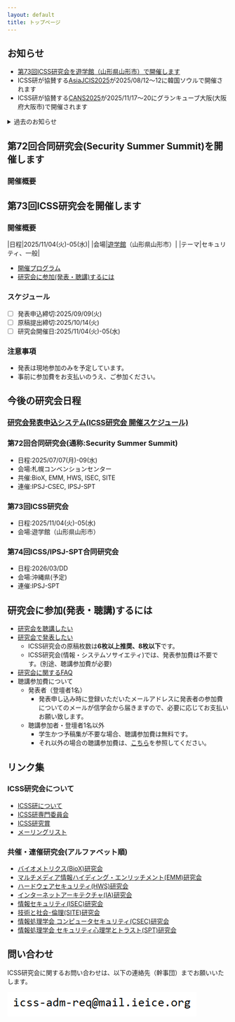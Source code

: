 ```yaml
---
layout: default
title: トップページ
---
```


## お知らせ
- [第73回ICSS研究会を遊学館（山形県山形市）で開催します](#%E7%AC%AC73%E5%9B%9Eicss%E7%A0%94%E7%A9%B6%E4%BC%9A%E3%82%92%E9%96%8B%E5%82%AC%E3%81%97%E3%81%BE%E3%81%99)
- ICSS研が協賛する[AsiaJCIS2025](https://asiajcis2025.sch.ac.kr/)が2025/08/12～12に韓国ソウルで開催されます
- ICSS研が協賛する[CANS2025](https://cy2sec.comm.eng.osaka-u.ac.jp/miyaji-lab/event/cans2025/index.html)が2025/11/17～20にグランキューブ大阪(大阪府大阪市)で開催されます

<details>
<summary>過去のお知らせ</summary>
<div markdown="1">
 - [第72回合同研究会(Security Summer Summit)を札幌コンベンションセンター（北海道札幌市）で開催しました]
 - [2024年度ICSS研究賞受賞論文を掲載しました(2025/04/25)](award.html)
 - [【CFP】英文論文誌：情報通信システムセキュリティ小特集(2026/06発刊)の投稿論文を募集しました](https://www.ieice.org/eng/s_issue/cfp/2026_6ED.pdf)
 - [第71回ICSS/IA合同研究会を広島大学 東千田キャンパス（広島県広島市）で開催しました](#%E7%AC%AC71%E5%9B%9Eicssia%E5%90%88%E5%90%8C%E7%A0%94%E7%A9%B6%E4%BC%9A%E3%82%92%E9%96%8B%E5%82%AC%E3%81%97%E3%81%BE%E3%81%99)
 - [第70回ICSS/SPT合同研究会(2025年3月:沖縄県那覇市)を開催しました](https://ken.ieice.org/ken/program/index.php?tgs_regid=7d40e0d1fbc823c402c27c393bae23134140f3b86336e69dc2ce7ec212b50b80&tgid=IEICE-ICSS)
 - ICSS研が後援するイベント[NICTサイバーセキュリティシンポジウム2025](https://www.d-wks.net/nict250221/)が開催されました
 - ICSS研が後援する国際会議[MobiSec2024](https://www.manuscriptlink.com/society/kiisc/conference/mobisec2024)が12/17-19に札幌で開催されました
 - [第69回研究会(2024年11月:神奈川県川崎市)を開催しました](https://ken.ieice.org/ken/program/index.php?tgs_regid=4fe41e6d4800ad057d36fb5953d3ef6616391a1566180a1533aedac4d798f8a1&tgid=IEICE-ICSS) 
 - [第68回合同研究会「通称:Security Summer Summit」(2024年7月:北海道札幌市)を開催しました](https://ken.ieice.org/ken/program/index.php?tgs_regid=a235a62f0d6c0e842fbf7480f5b60c882e57a9f722c881fb245e8ec553a2b493&tgid=IEICE-ICSS)
 - [第67回ICSS/IA合同研究会(2024年6月:岡山県岡山市)を開催しました](https://ken.ieice.org/ken/program/index.php?tgs_regid=0efcbb324f8e24f57bdb4f8f7f5f04e5c0b7594aa0032a8855592b2c389451f0&tgid=ICSS)
 - [第66回ICSS/SPT合同研究会(2024年3月:沖縄県恩納村)を開催しました](https://ken.ieice.org/ken/program/index.php?tgs_regid=a625c6a296493252a4f2a9b3f76c0b924d9b37fc6efbfdc33610035332047971&tgid=IEICE-ICSS)
 - ICSS研が協催する[暗号と情報セキュリティシンポジウム2024(SCIS2024)](https://www.iwsec.org/scis/2024/)が開催されました
 - [第65回研究会(2023年11月:石川県金沢市)を開催しました](https://ken.ieice.org/ken/program/index.php?tgs_regid=91320db077704f64057184451e848bb989a473560c14bea1f79efc34a67ae0f0&tgid=IEICE-ICSS)
 - [第64回合同研究会「通称:Security Summer Summit」(2023年7月:北海道札幌市)を開催しました](https://ken.ieice.org/ken/program/index.php?tgs_regid=3d8f0b8b4c5b42e831838e7283fce5e7f479a15b0c31f5a6ce5e9a4a2cd4c966&tgid=IEICE-ICSS)
 - [第63回ICSS/IA合同研究会(2023年6月:佐賀県佐賀市)を開催しました](https://ken.ieice.org/ken/program/index.php?tgs_regid=58f8ecb0eeaad4eacaba3d2d8b7acd75963042fceac1dcae650e83b1909921ac&tgid=IEICE-ICSS)
 - [2022年度ICSS研究賞受賞論文を掲載しました(2023/05/16)](award.html)
 - ICSS研究会Webページをリニューアルしました(2023/05/08)
</div>
</details>

## 第72回合同研究会(Security Summer Summit)を開催します

### 開催概要

## 第73回ICSS研究会を開催します

### 開催概要

|日程|2025/11/04(火)-05(水)|
|会場|[遊学館](https://www.gakushubunka.jp/yugakukan/)（山形県山形市）|
|テーマ|セキュリティ、一般|

- [開催プログラム](https://ken.ieice.org/ken/program/index.php?instsoc=&tgid=IEICE-ICSS&year=0&region=0&sch1=1&schkey=&pnum=0&psize=2&psort=0&layout=&lang=&term=&pskey=&ps1=1&ps2=1&ps3=1&ps4=1&ps5=1&search_mode=)
- [研究会に参加(発表・聴講)するには](#%E7%A0%94%E7%A9%B6%E4%BC%9A%E3%81%AB%E5%8F%82%E5%8A%A0%E7%99%BA%E8%A1%A8%E8%81%B4%E8%AC%9B%E3%81%99%E3%82%8B%E3%81%AB%E3%81%AF)

### スケジュール
- [ ] 発表申込締切:2025/09/09(火)
- [ ] 原稿提出締切:2025/10/14(火)
- [ ] 研究会開催日:2025/11/04(火)-05(水)

### 注意事項
- 発表は現地参加のみを予定しています。
- 事前に参加費をお支払いのうえ、ご参加ください。


## 今後の研究会日程

### [研究会発表申込システム(ICSS研究会 開催スケジュール)](https://ken.ieice.org/ken/program/index.php?tgid=ICSS)


### 第72回合同研究会(通称:Security Summer Summit)
- 日程:2025/07/07(月)-09(水)
- 会場:札幌コンベンションセンター
- 共催:BioX, EMM, HWS, ISEC, SITE
- 連催:IPSJ-CSEC, IPSJ-SPT

### 第73回ICSS研究会
- 日程:2025/11/04(火)-05(水)
- 会場:遊学館（山形県山形市）

### 第74回ICSS/IPSJ-SPT合同研究会
- 日程:2026/03/DD
- 会場:沖縄県(予定)
- 連催:IPSJ-SPT


## 研究会に参加(発表・聴講)するには
- [研究会を聴講したい](https://www.ieice.org/jpn_r/event/kenkyukai/index.html?id=choko)
- [研究会で発表したい](https://www.ieice.org/jpn_r/event/kenkyukai/index.html?id=happyo)
  - ICSS研究会の原稿枚数は**6枚以上推奨、8枚以下**です。
  - ICSS研究会(情報・システムソサイエティ)では、発表参加費は不要です。(別途、聴講参加費が必要)
- [研究会に関するFAQ](https://www.ieice.org/jpn_r/faq/kenkyuukai.html)
- 聴講参加費について
  - 発表者（登壇者1名）
    - 発表申し込み時に登録いただいたメールアドレスに発表者の参加費についてのメールが信学会から届きますので、必要に応じてお支払いお願い致します。
  - 聴講参加者・登壇者1名以外
    - 学生かつ予稿集が不要な場合、聴講参加費は無料です。
    - それ以外の場合の聴講参加費は、[こちら](https://www.ieice.org/jpn_r/event/kenkyukai/entry_fee.html?id=iss)を参照してください。


## リンク集
### ICSS研究会について
- [ICSS研について](about.html)
- [ICSS研専門委員会](committee.html)
- [ICSS研究賞](award.html)
- [メーリングリスト](ml.html)

### 共催・連催研究会(アルファベット順)
- [バイオメトリクス(BioX)研究会](https://biox.jp/)
- [マルチメディア情報ハイディング・エンリッチメント(EMM)研究会](https://www.ieice.org/iss/emm/)
- [ハードウェアセキュリティ(HWS)研究会](https://www.ieice.org/~hws/top)
- [インターネットアーキテクチャ(IA)研究会](https://www.ieice.org/cs/ia/jpn/doku.php)
- [情報セキュリティ(ISEC)研究会](https://www.ieice.org/~isec/)
- [技術と社会･倫理(SITE)研究会](https://www.ieice.org/~site/)
- [情報処理学会 コンピュータセキュリティ(CSEC)研究会](https://www.iwsec.org/csec/)
- [情報処理学会 セキュリティ心理学とトラスト(SPT)研究会](https://info.spt.ipsj.or.jp/)


## 問い合わせ
ICSS研究会に関するお問い合わせは、以下の連絡先（幹事団）までお願いいたします。

![幹事団](d.PNG)
